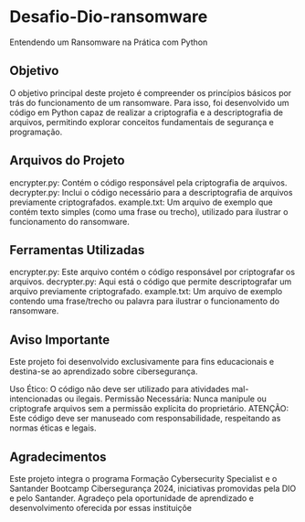 # Desafio-Dio-ransomware
Entendendo um Ransomware na Prática com Python


## Objetivo
O objetivo principal deste projeto é compreender os princípios básicos por trás do funcionamento de um ransomware. Para isso, foi desenvolvido um código em Python capaz de realizar a criptografia e a descriptografia de arquivos, permitindo explorar conceitos fundamentais de segurança e programação.

## Arquivos do Projeto

encrypter.py: Contém o código responsável pela criptografia de arquivos.
decrypter.py: Inclui o código necessário para a descriptografia de arquivos previamente criptografados.
example.txt: Um arquivo de exemplo que contém texto simples (como uma frase ou trecho), utilizado para ilustrar o funcionamento do ransomware.

## Ferramentas Utilizadas
encrypter.py: Este arquivo contém o código responsável por criptografar os arquivos.
decrypter.py: Aqui está o código que permite descriptografar um arquivo previamente criptografado.
example.txt: Um arquivo de exemplo contendo uma frase/trecho ou palavra para ilustrar o funcionamento do ransomware.

## Aviso Importante
Este projeto foi desenvolvido exclusivamente para fins educacionais e destina-se ao aprendizado sobre cibersegurança.

Uso Ético: O código não deve ser utilizado para atividades mal-intencionadas ou ilegais.
Permissão Necessária: Nunca manipule ou criptografe arquivos sem a permissão explícita do proprietário.
ATENÇÃO: Este código deve ser manuseado com responsabilidade, respeitando as normas éticas e legais.

## Agradecimentos
Este projeto integra o programa Formação Cybersecurity Specialist e o Santander Bootcamp Cibersegurança 2024, iniciativas promovidas pela DIO e pelo Santander. Agradeço pela oportunidade de aprendizado e desenvolvimento oferecida por essas instituiçõe
